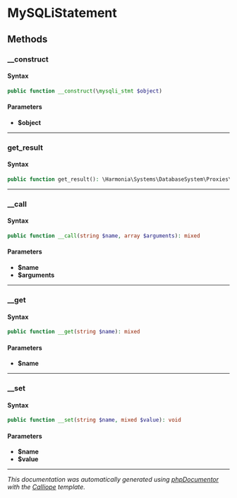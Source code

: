 # MySQLiStatement

## Methods

### __construct

#### Syntax

```php
public function __construct(\mysqli_stmt $object)
```

#### Parameters

- **$object**

---

### get_result

#### Syntax

```php
public function get_result(): \Harmonia\Systems\DatabaseSystem\Proxies\MySQLiResult|false
```

---

### __call

#### Syntax

```php
public function __call(string $name, array $arguments): mixed
```

#### Parameters

- **$name**
- **$arguments**

---

### __get

#### Syntax

```php
public function __get(string $name): mixed
```

#### Parameters

- **$name**

---

### __set

#### Syntax

```php
public function __set(string $name, mixed $value): void
```

#### Parameters

- **$name**
- **$value**

---

*This documentation was automatically generated using [phpDocumentor](http://www.phpdoc.org/) with the [Calliope](https://github.com/DaphneWebFramework/Calliope) template.*
